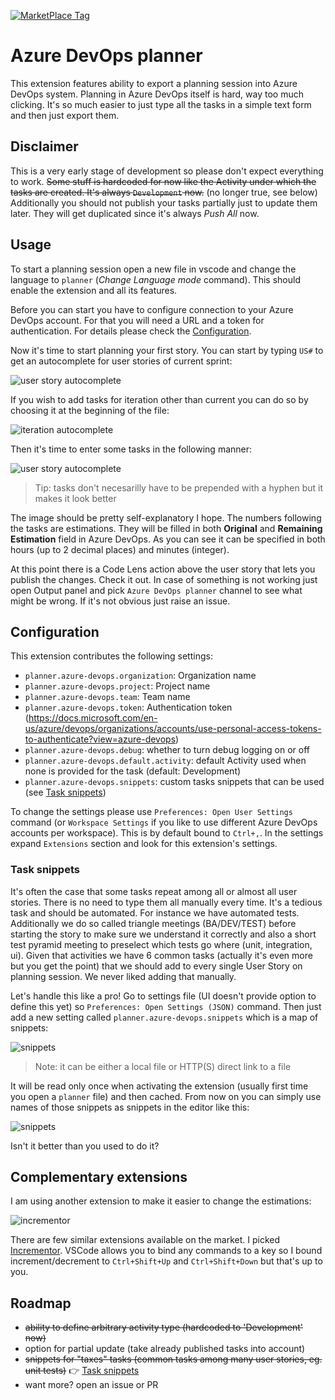 [![MarketPlace Tag](https://vsmarketplacebadge.apphb.com/version-short/ipatalas.vscode-sprint-planner.svg)](https://marketplace.visualstudio.com/items?itemName=ipatalas.vscode-sprint-planner)

# Azure DevOps planner

This extension features ability to export a planning session into Azure DevOps system. Planning in Azure DevOps itself is hard, way too much clicking. It's so much easier to just type all the tasks in a simple text form and then just export them.

## Disclaimer

This is a very early stage of development so please don't expect everything to work.
~~Some stuff is hardcoded for now like the Activity under which the tasks are created. It's always `Development` now.~~ (no longer true, see below)
Additionally you should not publish your tasks partially just to update them later. They will get duplicated since it's always _Push All_ now.

## Usage

To start a planning session open a new file in vscode and change the language to `planner` (_Change Language mode_ command). This should enable the extension and all its features.

Before you can start you have to configure connection to your Azure DevOps account. For that you will need a URL and a token for authentication. For details please check the [Configuration](#configuration).

Now it's time to start planning your first story. You can start by typing `US#` to get an autocomplete for user stories of current sprint:

![user story autocomplete](images/planner-1.gif)

If you wish to add tasks for iteration other than current you can do so by choosing it at the beginning of the file:

![iteration autocomplete](images/planner-2.gif)

Then it's time to enter some tasks in the following manner:

![user story autocomplete](images/planner-tasks.png)

> Tip: tasks don't necesarilly have to be prepended with a hyphen but it makes it look better

The image should be pretty self-explanatory I hope. The numbers following the tasks are estimations. They will be filled in both **Original** and **Remaining Estimation** field in Azure DevOps. As you can see it can be specified in both hours (up to 2 decimal places) and minutes (integer).

At this point there is a Code Lens action above the user story that lets you publish the changes. Check it out. In case of something is not working just open Output panel and pick `Azure DevOps planner` channel to see what might be wrong. If it's not obvious just raise an issue.

## Configuration

This extension contributes the following settings:

* `planner.azure-devops.organization`: Organization name
* `planner.azure-devops.project`: Project name
* `planner.azure-devops.team`: Team name
* `planner.azure-devops.token`: Authentication token (https://docs.microsoft.com/en-us/azure/devops/organizations/accounts/use-personal-access-tokens-to-authenticate?view=azure-devops)
* `planner.azure-devops.debug`: whether to turn debug logging on or off
* `planner.azure-devops.default.activity`: default Activity used when none is provided for the task (default: Development)
* `planner.azure-devops.snippets`: custom tasks snippets that can be used (see [Task snippets](#task-snippets))

To change the settings please use `Preferences: Open User Settings` command (or `Workspace Settings` if you like to use different Azure DevOps accounts per workspace). This is by default bound to `Ctrl+,`.
In the settings expand `Extensions` section and look for this extension's settings.

### Task snippets

It's often the case that some tasks repeat among all or almost all user stories. There is no need to type them all manually every time. It's a tedious task and should be automated. For instance we have automated tests. Additionally we do so called triangle meetings (BA/DEV/TEST) before starting the story to make sure we understand it correctly and also a short test pyramid meeting to preselect which tests go where (unit, integration, ui).
Given that activities we have 6 common tasks (actually it's even more but you get the point) that we should add to every single User Story on planning session. We never liked adding that manually.

Let's handle this like a pro! Go to settings file (UI doesn't provide option to define this yet) so `Preferences: Open Settings (JSON)` command. Then just add a new setting called `planner.azure-devops.snippets` which is a map of snippets:

![snippets](images/snippets-config.png)

> Note: it can be either a local file or HTTP(S) direct link to a file

It will be read only once when activating the extension (usually first time you open a `planner` file) and then cached. From now on you can simply use names of those snippets as snippets in the editor like this:

![snippets](images/snippets.gif)

Isn't it better than you used to do it?

## Complementary extensions

I am using another extension to make it easier to change the estimations:

![incrementor](images/incrementor.gif)

There are few similar extensions available on the market. I picked [Incrementor](https://marketplace.visualstudio.com/items?itemName=nmsmith89.incrementor).
VSCode allows you to bind any commands to a key so I bound increment/decrement to `Ctrl+Shift+Up` and `Ctrl+Shift+Down` but that's up to you.

## Roadmap

- ~~ability to define arbitrary activity type (hardcoded to 'Development' now)~~
- option for partial update (take already published tasks into account)
- ~~snippets for "taxes" tasks (common tasks among many user stories, eg. unit tests)~~ 👉 [Task snippets](#task-snippets)
- want more? open an issue or PR
